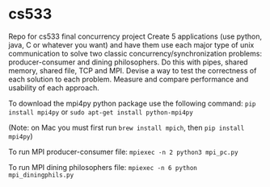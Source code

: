 # cs533
Repo for cs533 final concurrency project
Create 5 applications (use python, java, C or whatever you want) and have them use each major type of unix communication to solve two classic concurrency/synchronization problems: producer-consumer and dining philosophers. Do this with pipes, shared memory, shared file,
TCP and MPI. Devise a way to test the correctness of each solution to each problem. Measure and compare performance and usability of each approach.

To download the mpi4py python package use the following command:
`pip install mpi4py`
or
`sudo apt-get install python-mpi4py`

(Note: on Mac you must first run `brew install mpich`, then `pip install mpi4py`)


To run MPI producer-consumer file:
`mpiexec -n 2 python3 mpi_pc.py`

To run MPI dining philosophers file:
`mpiexec -n 6 python mpi_diningphils.py`

